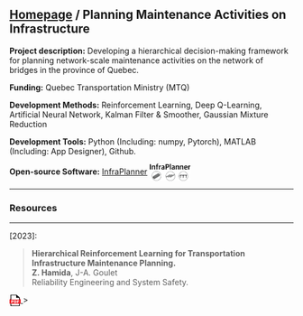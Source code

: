 ## [Homepage](https://zachamida.github.io) / Planning Maintenance Activities on Infrastructure

**Project description:** Developing a hierarchical decision-making framework for planning network-scale maintenance activities on the network of bridges in the province of Quebec.

**Funding:** Quebec Transportation Ministry (MTQ)

**Development Methods:** Reinforcement Learning, Deep Q-Learning, Artificial Neural Network, Kalman Filter & Smoother, Gaussian Mixture Reduction

**Development Tools:** Python (Including: numpy, Pytorch), MATLAB (Including: App Designer), Github.

**Open-source Software:** [InfraPlanner](https://github.com/CivML-PolyMtl/InfrastructuresPlanner) <a href="https://github.com/CivML-PolyMtl/InfrastructuresPlanner"> <img style='vertical-align:middle;' src="/images/infraplanner_logo.png" height="30"></a>

---

### Resources

---
\[2023\]:
> **Hierarchical Reinforcement Learning for Transportation Infrastructure Maintenance Planning.**\
> **Z. Hamida**, J-A. Goulet\
> Reliability Engineering and System Safety.\
> <a href="/pdf/Hamida_Goulet_RLI_2023_preprint.pdf">
<img style='vertical-align:middle;' src="/images/PDF_icon.png" width="20" height="20">
</a>
>